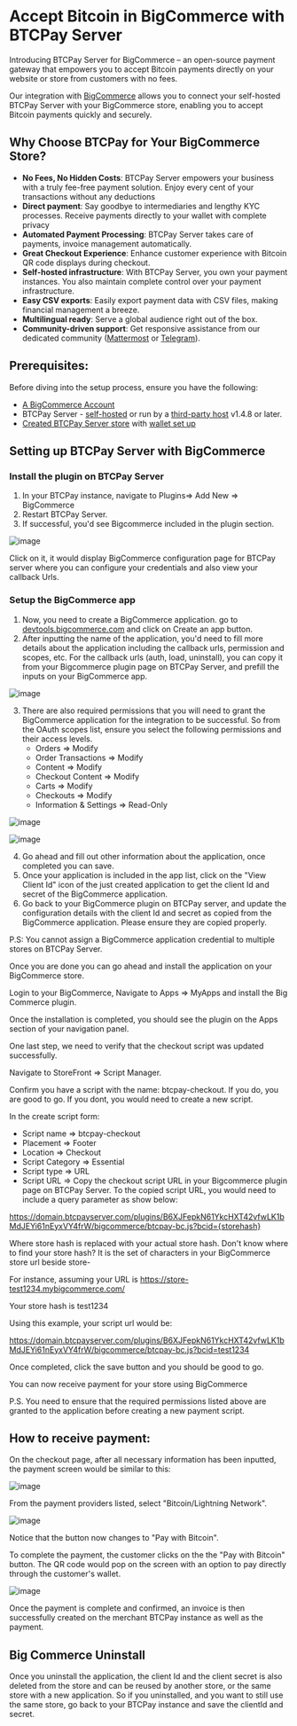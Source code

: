 # Accept Bitcoin in BigCommerce with BTCPay Server

Introducing BTCPay Server for BigCommerce – an open-source payment gateway that empowers you to accept Bitcoin payments directly on your website or store from customers with no fees.

Our integration with [BigCommerce](https://bigcommerce.com/) allows you to connect your self-hosted BTCPay Server with your BigCommerce store, enabling you to accept Bitcoin payments quickly and securely.

## Why Choose BTCPay for Your BigCommerce Store?

- **No Fees, No Hidden Costs**: BTCPay Server empowers your business with a truly fee-free payment solution. Enjoy every cent of your transactions without any deductions
- **Direct payment**: Say goodbye to intermediaries and lengthy KYC processes. Receive payments directly to your wallet with complete privacy
- **Automated Payment Processing**: BTCPay Server takes care of payments, invoice management automatically.
- **Great Checkout Experience**: Enhance customer experience with Bitcoin QR code displays during checkout.
- **Self-hosted infrastructure**: With BTCPay Server, you own your payment instances. You also maintain complete control over your payment infrastructure.
- **Easy CSV exports**: Easily export payment data with CSV files, making financial management a breeze.
- **Multilingual ready**: Serve a global audience right out of the box.
- **Community-driven support**: Get responsive assistance from our dedicated community ([Mattermost](http://chat.btcpayserver.org/) or [Telegram](https://t.me/btcpayserver)).

## Prerequisites:

Before diving into the setup process, ensure you have the following:

- [A BigCommerce Account](https://login.bigcommerce.com/)
- BTCPay Server - [self-hosted](https://docs.btcpayserver.org/Deployment/) or run by a [third-party host](https://docs.btcpayserver.org/Deployment/ThirdPartyHosting/) v1.4.8 or later.
- [Created BTCPay Server store](https://docs.btcpayserver.org/CreateStore/) with [wallet set up](https://docs.btcpayserver.org/WalletSetup/)
  
## Setting up BTCPay Server with BigCommerce

### Install the plugin on BTCPay Server

1. In your BTCPay instance, navigate to Plugins=> Add New => BigCommerce
2. Restart BTCPay Server.
3. If successful, you'd see Bigcommerce included in the plugin section.

![image](https://github.com/user-attachments/assets/fd08535d-8a6a-4d94-a55c-317b297858c1)

Click on it, it would display  BigCommerce configuration page for BTCPay server where you can configure your credentials and also view your callback Urls.

### Setup the BigCommerce app

1. Now, you need to create a BigCommerce application. go to [devtools.bigcommerce.com](https://devtools.bigcommerce.com) and click on Create an app button.
2. After inputting the name of the application, you'd need to fill more details about the application including the callback urls, permission and scopes, etc.
   For the callback urls (auth, load, uninstall), you can copy it from your Bigcommerce plugin page on BTCPay Server, and prefill the inputs on your BigCommerce app.

![image](https://github.com/user-attachments/assets/c359d350-54cd-465b-8b75-b4b55c23e5a0)

3. There are also required permissions that you will need to grant the BigCommerce application for the integration to be successful. So from the OAuth scopes list, ensure you select the
following permissions and their access levels.
   - Orders => Modify
   - Order Transactions => Modify
   - Content => Modify
   - Checkout Content => Modify
   - Carts => Modify
   - Checkouts => Modify
   - Information & Settings => Read-Only

![image](https://github.com/user-attachments/assets/a49d2d5e-8d28-4f8e-97d4-bfac64bd0b24)

![image](https://github.com/user-attachments/assets/9bbfc66d-e6c7-4ba9-8f47-16ed6eab29dd)

4. Go ahead and fill out other information about the application, once completed you can save.
5. Once your application is included in the app list, click on the "View Client Id" icon of the just created application to get the client Id and secret of the BigCommerce application.
6. Go back to your BigCommerce plugin on BTCPay server, and update the configuration details with the client Id and secret as copied from the BigCommerce application. Please ensure they are copied properly.
     


P.S: You cannot assign a BigCommerce application credential to multiple stores on BTCPay Server.


Once you are done you can go ahead and install the application on your BigCommerce store. 

Login to your BigCommerce, Navigate to Apps => MyApps and install the Big Commerce plugin.

Once the installation is completed, you should see the plugin on the Apps section of your navigation panel.

One last step, we need to verify that the checkout script was updated successfully.  

Navigate to StoreFront => Script Manager.

Confirm you have a script with the name: btcpay-checkout. If you do, you are good to go.
If you dont, you would need to create a new script.

In the create script form:

- Script name => btcpay-checkout
- Placement => Footer
- Location => Checkout
- Script Category => Essential
- Script type => URL
- Script URL => 
Copy the checkout script URL in your Bigcommerce plugin page on BTCPay Server. 
To the copied script URL, you would need to include a query parameter as show below:

https://domain.btcpayserver.com/plugins/B6XJFepkN61YkcHXT42vfwLK1bMdJEYi61nEyxVY4frW/bigcommerce/btcpay-bc.js?bcid={storehash}

Where store hash is replaced with your actual store hash. 
Don't know where to find your store hash? It is the set of characters in your BigCommerce store url beside store-

For instance, assuming your URL is https://store-test1234.mybigcommerce.com/

Your store hash is test1234

Using this example, your script url would be:

https://domain.btcpayserver.com/plugins/B6XJFepkN61YkcHXT42vfwLK1bMdJEYi61nEyxVY4frW/bigcommerce/btcpay-bc.js?bcid=test1234

Once completed, click the save button and you should be good to go. 

You can now receive payment for your store using BigCommerce

P.S. You need to ensure that the required permissions listed above are granted to the application before creating a new payment script.

## How to receive payment:

On the checkout page, after all necessary information has been inputted, the payment screen would be similar to this:

![image](https://github.com/user-attachments/assets/afde799b-5c27-470c-b175-fb27233e6ff8)

From the payment providers listed, select "Bitcoin/Lightning Network". 

![image](https://github.com/user-attachments/assets/da589c8f-f3de-4c63-9776-36aae9be574d)

Notice that the button now changes to "Pay with Bitcoin".

To complete the payment, the customer clicks on the the "Pay with Bitcoin" button. The QR code would pop on the screen with an option to pay directly through the customer's wallet.

![image](https://github.com/user-attachments/assets/0f3073c3-e0e5-464e-b879-0bfe37384eaf)

Once the payment is complete and confirmed, an invoice is then successfully created on the merchant BTCPay instance as well as the payment. 


## Big Commerce Uninstall

Once you uninstall the application, the client Id and the client secret is also deleted from the store and can be reused by another store, or the same store with a new application.
So if you uninstalled, and you want to still use the same store, go back to your BTCPay instance and save the clientId and secret.
